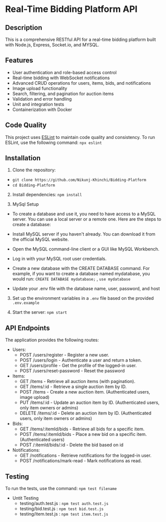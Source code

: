# Real-Time Bidding Platform API

## Description

This is a comprehensive RESTful API for a real-time bidding platform built with Node.js, Express, Socket.io, and MYSQL.

## Features

- User authentication and role-based access control
- Real-time bidding with WebSocket notifications
- Advanced CRUD operations for users, items, bids, and notifications
- Image upload functionality
- Search, filtering, and pagination for auction items
- Validation and error handling
- Unit and integration tests
- Containerization with Docker

## Code Quality

This project uses [ESLint](https://eslint.org/) to maintain code quality and consistency. To run ESLint, use the following command: `npx eslint`


## Installation

1. Clone the repository:

- `git clone https://github.com/Nikunj-Khinchi/Bidding-Platform`
- `cd Bidding-Platform`

2. Install dependencies:
   `npm install`

3.  MySql Setup

- To create a database and use it, you need to have access to a MySQL server. You can use a local server or a remote one. Here are the steps to create a database:

- Install MySQL server if you haven't already. You can download it from the official MySQL website.

* Open the MySQL command-line client or a GUI like MySQL Workbench.

- Log in with your MySQL root user credentials.

- Create a new database with the CREATE DATABASE command. For example, if you want to create a database named mydatabase, you would run:
  `CREATE DATABASE mydatabase;` ,
   `use mydatabase`

- Update your .env file with the database name, user, password, and host

3. Set up the environment variables in a `.env` file based on the provided `.env.example`

4. Start the server: `npm start`


## API Endpoints

The application provides the following routes:

- Users:
  - POST /users/register - Register a new user.
  - POST /users/login - Authenticate a user and return a token.
  - GET  /users/profile - Get the profile of the logged-in user.
  - POST /users/reset-password - Reset the password
- Items:
  - GET /items - Retrieve all auction items (with pagination).
  - GET /items/:id - Retrieve a single auction item by ID.
  - POST /items - Create a new auction item. (Authenticated users, image upload)
  - PUT /items/:id - Update an auction item by ID. (Authenticated users, only item owners or admins)
  - DELETE /items/:id - Delete an auction item by ID. (Authenticated users, only item owners or admins)
- Bids:
  - GET /items/:itemId/bids - Retrieve all bids for a specific item.
  - POST /items/:itemId/bids - Place a new bid on a specific item. (Authenticated users)
  - POST /:itemId/bids/:id  - Delete the bid based on id
- Notifications:
  - GET /notifications - Retrieve notifications for the logged-in user.
  - POST /notifications/mark-read - Mark notifications as read.

## Testing

To run the tests, use the command: `npm test filename`
- Untit Testing 
  - testing/auth.test.js : `npm test auth.test.js`
  - testing/bid.test.js :  `npm test bid.test.js`
  - testing/item.test.js :  `npm test item.test.js`

